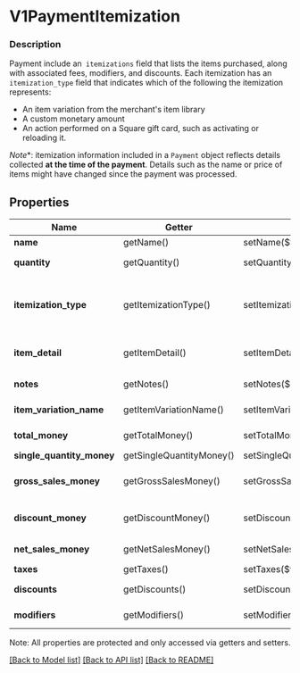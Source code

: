 # V1PaymentItemization

### Description

Payment include an` itemizations` field that lists the items purchased, along with associated fees, modifiers, and discounts. Each itemization has an `itemization_type` field that indicates which of the following the itemization represents:  <ul> <li>An item variation from the merchant's item library</li> <li>A custom monetary amount</li> <li> An action performed on a Square gift card, such as activating or reloading it. </li> </ul>  *Note**: itemization information included in a `Payment` object reflects details collected **at the time of the payment**. Details such as the name or price of items might have changed since the payment was processed.

## Properties
Name | Getter | Setter | Type | Description | Notes
------------ | ------------- | ------------- | ------------- | ------------- | -------------
**name** | getName() | setName($value) | **string** | The item&#39;s name. | [optional] 
**quantity** | getQuantity() | setQuantity($value) | **float** | The quantity of the item purchased. This can be a decimal value. | [optional] 
**itemization_type** | getItemizationType() | setItemizationType($value) | **string** | The type of purchase that the itemization represents, such as an ITEM or CUSTOM_AMOUNT See [V1PaymentItemizationItemizationType](#type-v1paymentitemizationitemizationtype) for possible values | [optional] 
**item_detail** | getItemDetail() | setItemDetail($value) | [**\SquareConnect\Model\V1PaymentItemDetail**](V1PaymentItemDetail.md) | Details of the item, including its unique identifier and the identifier of the item variation purchased. | [optional] 
**notes** | getNotes() | setNotes($value) | **string** | Notes entered by the merchant about the item at the time of payment, if any. | [optional] 
**item_variation_name** | getItemVariationName() | setItemVariationName($value) | **string** | The name of the item variation purchased, if any. | [optional] 
**total_money** | getTotalMoney() | setTotalMoney($value) | [**\SquareConnect\Model\V1Money**](V1Money.md) | The total cost of the item, including all taxes and discounts. | [optional] 
**single_quantity_money** | getSingleQuantityMoney() | setSingleQuantityMoney($value) | [**\SquareConnect\Model\V1Money**](V1Money.md) | The cost of a single unit of this item. | [optional] 
**gross_sales_money** | getGrossSalesMoney() | setGrossSalesMoney($value) | [**\SquareConnect\Model\V1Money**](V1Money.md) | The total cost of the itemization and its modifiers, not including taxes or discounts. | [optional] 
**discount_money** | getDiscountMoney() | setDiscountMoney($value) | [**\SquareConnect\Model\V1Money**](V1Money.md) | The total of all discounts applied to the itemization. This value is always negative or zero. | [optional] 
**net_sales_money** | getNetSalesMoney() | setNetSalesMoney($value) | [**\SquareConnect\Model\V1Money**](V1Money.md) | The sum of gross_sales_money and discount_money. | [optional] 
**taxes** | getTaxes() | setTaxes($value) | [**\SquareConnect\Model\V1PaymentTax[]**](V1PaymentTax.md) | All taxes applied to this itemization. | [optional] 
**discounts** | getDiscounts() | setDiscounts($value) | [**\SquareConnect\Model\V1PaymentDiscount[]**](V1PaymentDiscount.md) | All discounts applied to this itemization. | [optional] 
**modifiers** | getModifiers() | setModifiers($value) | [**\SquareConnect\Model\V1PaymentModifier[]**](V1PaymentModifier.md) | All modifier options applied to this itemization. | [optional] 

Note: All properties are protected and only accessed via getters and setters.

[[Back to Model list]](../../README.md#documentation-for-models) [[Back to API list]](../../README.md#documentation-for-api-endpoints) [[Back to README]](../../README.md)

